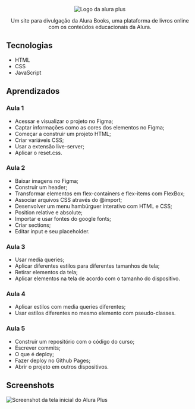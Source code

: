 <p align="center"> <img src="./assets/Logo.svg" alt="Logo da alura plus"> </p>
<p align="center">Um site para divulgação da Alura Books, uma plataforma de livros online com os conteúdos educacionais da Alura.</p>

## Tecnologias
* HTML
* CSS
* JavaScript

## Aprendizados

### Aula 1
* Acessar e visualizar o projeto no Figma;
* Captar informações como as cores dos elementos no Figma;
* Começar a construir um projeto HTML;
* Criar variáveis CSS;
* Usar a extensão live-server;
* Aplicar o reset.css.


### Aula 2
* Baixar imagens no Figma;
* Construir um header;
* Transformar elementos em flex-containers e flex-items com FlexBox;
* Associar arquivos CSS através do @import;
* Desenvolver um menu hambúrguer interativo com HTML e CSS;
* Position relative e absolute;
* Importar e usar fontes do google fonts;
* Criar sections;
* Editar input e seu placeholder.

### Aula 3

* Usar media queries;
* Aplicar diferentes estilos para diferentes tamanhos de tela;
* Retirar elementos da tela;
* Aplicar elementos na tela de acordo com o tamanho do dispositivo.

### Aula 4

* Aplicar estilos com media queries diferentes;
* Usar estilos diferentes no mesmo elemento com pseudo-classes.

### Aula 5

* Construir um repositório com o código do curso;
* Escrever commits;
* O que é deploy;
* Fazer deploy no Github Pages;
* Abrir o projeto em outros dispositivos.

## Screenshots
![Screenshot da tela inicial do Alura Plus](./img/AluraBooks.png)